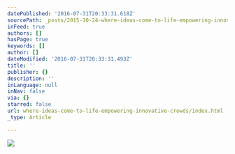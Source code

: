 ```yaml
---
datePublished: '2016-07-31T20:33:31.618Z'
sourcePath: _posts/2015-10-24-where-ideas-come-to-life-empowering-innovative-crowds.md
inFeed: true
authors: []
hasPage: true
keywords: []
author: []
dateModified: '2016-07-31T20:33:31.493Z'
title: ''
publisher: {}
description: ''
inLanguage: null
inNav: false
via: {}
starred: false
url: where-ideas-come-to-life-empowering-innovative-crowds/index.html
_type: Article

---
```

![](https://the-grid-user-content.s3-us-west-2.amazonaws.com/d327b872-57fe-4c54-b360-e4365f755f96.jpg)